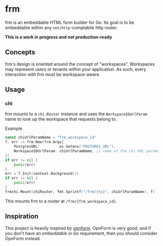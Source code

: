 # frm 

frm is an embeddable HTML form builder for Go. Its goal is to be embeddable within any `net/http`-comptabile http router.

**This is a work in progress and not production-ready**

## Concepts

frm's design is oriented around the concept of "workspaces". Workspaces may represent users or tenants within your application. As such, every interaction with frm must be workspace-aware.

## Usage

### chi

frm mounts to a `chi.Router` instance and uses the `WorkspaceIDUrlParam` name to look up the workspace that requests belong to.

Example
```go
const chiUrlParamName = "frm_workspace_id"
f, err := frm.New(frm.Args{
	PostgresURL:         os.Getenv("POSTGRES_URL"),
	WorkspaceIDUrlParam: chiUrlParamName, // name of the chi URL parameter name
})
if err != nil {
	panic(err)
}
err = f.Init(context.Background())
if err != nil {
	panic(err)
}
frmchi.Mount(chiRouter, fmt.Sprintf("/frm/{%s}", chiUrlParamName), f)
```

This mounts frm to a router at `/frm/{frm_workspace_id}`.

## Inspiration

This project is heavily inspired by [opnform](https://github.com/jhumanj/opnform). OpnForm is very good, and if you don't have an _embeddable in Go_ requirement, then you should consider OpnForm instead. 
